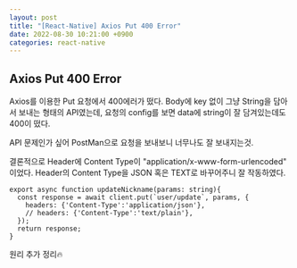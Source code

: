 ```yaml
---
layout: post
title: "[React-Native] Axios Put 400 Error"
date: 2022-08-30 10:21:00 +0900
categories: react-native
---
```


## Axios Put 400 Error

Axios를 이용한 Put 요청에서 400에러가 떴다.
Body에 key 없이 그냥 String을 담아서 보내는 형태의 API였는데,
요청의 config를 보면 data에 string이 잘 담겨있는데도 400이 떴다.

API 문제인가 싶어 PostMan으로 요청을 보내보니 너무나도 잘 보내지는것.

결론적으로
Header에 Content Type이 "application/x-www-form-urlencoded" 이었다.
Header의 Content Type을 JSON 혹은 TEXT로 바꾸어주니 잘 작동하였다.

```
export async function updateNickname(params: string){
  const response = await client.put(`user/update`, params, {
    headers: {'Content-Type':'application/json'},
    // headers: {'Content-Type':'text/plain'},
  });
  return response;
}
```

원리 추가 정리🔥
